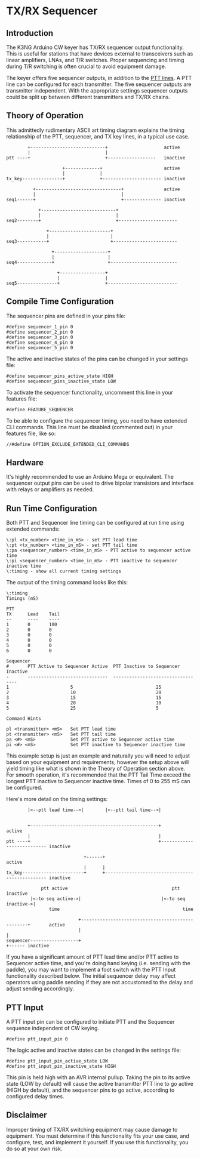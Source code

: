 # TX/RX Sequencer

## Introduction

The K3NG Arduino CW keyer has TX/RX sequencer output functionality.  This is useful for stations that have devices external to transceivers such as linear amplifiers, LNAs, and T/R switches.  Proper sequencing and timing during T/R switching is often crucial to avoid equipment damage.

The keyer offers five sequencer outputs, in addition to the [PTT lines](https://github.com/k3ng/k3ng_cw_keyer/wiki/225-Sidetone,-PTT,-and-TX-Key-Lines).  A PTT line can be configured for each transmitter.  The five sequencer outputs are transmitter independent.  With the appropriate settings sequencer outputs could be split up between different transmitters and TX/RX chains.

## Theory of Operation

This admittedly rudimentary ASCII art timing diagram explains the timing relationship of the PTT, sequencer, and TX key lines, in a typical use case.

            +----------------------------+                     active
            |                            |
    ptt ----+                            +------------------   inactive

                         +-------------+                       active
                         |             |
    tx_key---------------+             +---------------------- inactive

              +--------------------------------+               active
              |                                |
    seq1------+                                +-------------- inactive

                +----------------------------+
                |                            |
    seq2--------+                            +----------------------

                   +-----------------------+
                   |                       |
    seq3-----------+                       +------------------------

                     +--------------------+
                     |                    |
    seq4-------------+                    +-------------------------

                       +-----------------+
                       |                 |
    seq5---------------+                 +--------------------------




## Compile Time Configuration

The sequencer pins are defined in your pins file:

    #define sequencer_1_pin 0
    #define sequencer_2_pin 0
    #define sequencer_3_pin 0
    #define sequencer_4_pin 0
    #define sequencer_5_pin 0

The active and inactive states of the pins can be changed in your settings file:

    #define sequencer_pins_active_state HIGH
    #define sequencer_pins_inactive_state LOW

To activate the sequencer functionality, uncomment this line in your features file:

    #define FEATURE_SEQUENCER

To be able to configure the sequencer timing, you need to have extended CLI commands.  This line must be disabled (commented out) in your features file, like so:

    //#define OPTION_EXCLUDE_EXTENDED_CLI_COMMANDS

## Hardware

It's highly recommended to use an Arduino Mega or equivalent.  The sequencer output pins can be used to drive bipolar transistors and interface with relays or amplifiers as needed.

## Run Time Configuration

Both PTT and Sequencer line timing can be configured at run time using extended commands:

    \:pl <tx_number> <time_in_mS> - set PTT lead time
    \:pt <tx_number> <time_in_mS> - set PTT tail time
    \:pa <sequencer_number> <time_in_mS> - PTT active to sequencer active time
    \:pi <sequencer_number> <time_in_mS> - PTT inactive to sequencer inactive time
    \:timing - show all current timing settings

The output of the timing command looks like this:

    \:timing
    Timings (mS)

    PTT
    TX      Lead    Tail
    --      ----    ----
    1       0       100
    2       0       0
    3       0       0
    4       0       0
    5       0       0
    6       0       0

    Sequencer
    #       PTT Active to Sequencer Active  PTT Inactive to Sequencer Inactive
    -       ------------------------------  ----------------------------------
    1                       5                               25
    2                       10                              20
    3                       15                              15
    4                       20                              10
    5                       25                              5

    Command Hints

    pl <transmitter> <mS>   Set PTT lead time
    pt <transmitter> <mS>   Set PTT tail time
    pa <#> <mS>             Set PTT active to Sequencer active time
    pi <#> <mS>             Set PTT inactive to Sequencer inactive time

This example setup is just an example and naturally you will need to adjust based on your equipment and requirements, however the setup above will yield timing like what is shown in the Theory of Operation section above.  For smooth operation, it's recommended that the PTT Tail Time exceed the longest PTT inactive to Sequencer inactive time.  Times of 0 to 255 mS can be configured.

Here's more detail on the timing settings:

            |<--ptt lead time-->|        |<--ptt tail time-->|


            +------------------------------------------------+                            active
            |                                                |
    ptt ----+                                                +--------------------------- inactive

                                 +------+                                                 active
                                 |      |
    tx_key-----------------------+      +------------------------------------------------ inactive

                 ptt active                                       ptt inactive
             |<-to seq active->|                              |<-to seq inactive->|
                    time                                              time
             
                               +--------------------------------------------------+       active
                               |                                                  |
    sequencer------------------+                                                  +------ inactive



If you have a significant amount of PTT lead time and/or PTT active to Sequencer active time, and you're doing hand keying (i.e. sending with the paddle), you may want to implement a foot switch with the PTT Input functionality described below.  The initial sequencer delay may affect operators using paddle sending if they are not accustomed to the delay and adjust sending accordingly.

## PTT Input

A PTT input pin can be configured to initiate PTT and the Sequencer sequence independent of CW keying.


    #define ptt_input_pin 0

The logic active and inactive states can be changed in the settings file:

    #define ptt_input_pin_active_state LOW
    #define ptt_input_pin_inactive_state HIGH

This pin is held high with an AVR internal pullup.  Taking the pin to its active state (LOW by default) will cause the active transmitter PTT line to go active (HIGH by default), and the sequencer pins to go active, according to configured delay times.

## Disclaimer

Improper timing of TX/RX switching equipment may cause damage to equipment.  You must determine if this functionality fits your use case, and configure, test, and implement it yourself.  If you use this functionality, you do so at your own risk. 
